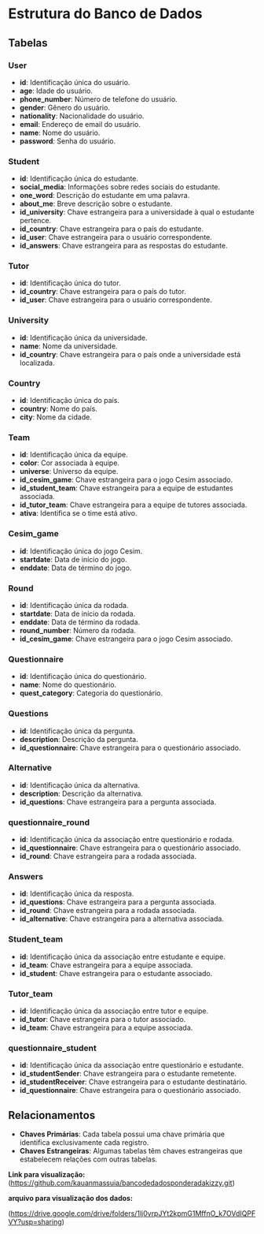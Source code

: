 # Estrutura do Banco de Dados

## Tabelas

### User

- **id**: Identificação única do usuário.
- **age**: Idade do usuário.
- **phone_number**: Número de telefone do usuário.
- **gender**: Gênero do usuário.
- **nationality**: Nacionalidade do usuário.
- **email**: Endereço de email do usuário.
- **name**: Nome do usuário.
- **password**: Senha do usuário.

### Student

- **id**: Identificação única do estudante.
- **social_media**: Informações sobre redes sociais do estudante.
- **one_word**: Descrição do estudante em uma palavra.
- **about_me**: Breve descrição sobre o estudante.
- **id_university**: Chave estrangeira para a universidade à qual o estudante pertence.
- **id_country**: Chave estrangeira para o país do estudante.
- **id_user**: Chave estrangeira para o usuário correspondente.
- **id_answers**: Chave estrangeira para as respostas do estudante.

### Tutor

- **id**: Identificação única do tutor.
- **id_country**: Chave estrangeira para o país do tutor.
- **id_user**: Chave estrangeira para o usuário correspondente.

### University

- **id**: Identificação única da universidade.
- **name**: Nome da universidade.
- **id_country**: Chave estrangeira para o país onde a universidade está localizada.

### Country

- **id**: Identificação única do país.
- **country**: Nome do país.
- **city**: Nome da cidade.

### Team

- **id**: Identificação única da equipe.
- **color**: Cor associada à equipe.
- **universe**: Universo da equipe.
- **id_cesim_game**: Chave estrangeira para o jogo Cesim associado.
- **id_student_team**: Chave estrangeira para a equipe de estudantes associada.
- **id_tutor_team**: Chave estrangeira para a equipe de tutores associada.
- **ativa**: Identifica se o time está ativo.

### Cesim_game

- **id**: Identificação única do jogo Cesim.
- **startdate**: Data de início do jogo.
- **enddate**: Data de término do jogo.

### Round

- **id**: Identificação única da rodada.
- **startdate**: Data de início da rodada.
- **enddate**: Data de término da rodada.
- **round_number**: Número da rodada.
- **id_cesim_game**: Chave estrangeira para o jogo Cesim associado.

### Questionnaire

- **id**: Identificação única do questionário.
- **name**: Nome do questionário.
- **quest_category**: Categoria do questionário.

### Questions

- **id**: Identificação única da pergunta.
- **description**: Descrição da pergunta.
- **id_questionnaire**: Chave estrangeira para o questionário associado.

### Alternative

- **id**: Identificação única da alternativa.
- **description**: Descrição da alternativa.
- **id_questions**: Chave estrangeira para a pergunta associada.

### questionnaire_round

- **id**: Identificação única da associação entre questionário e rodada.
- **id_questionnaire**: Chave estrangeira para o questionário associado.
- **id_round**: Chave estrangeira para a rodada associada.

### Answers

- **id**: Identificação única da resposta.
- **id_questions**: Chave estrangeira para a pergunta associada.
- **id_round**: Chave estrangeira para a rodada associada.
- **id_alternative**: Chave estrangeira para a alternativa associada.

### Student_team

- **id**: Identificação única da associação entre estudante e equipe.
- **id_team**: Chave estrangeira para a equipe associada.
- **id_student**: Chave estrangeira para o estudante associado.

### Tutor_team

- **id**: Identificação única da associação entre tutor e equipe.
- **id_tutor**: Chave estrangeira para o tutor associado.
- **id_team**: Chave estrangeira para a equipe associada.

### questionnaire_student

- **id**: Identificação única da associação entre questionário e estudante.
- **id_studentSender**: Chave estrangeira para o estudante remetente.
- **id_studentReceiver**: Chave estrangeira para o estudante destinatário.
- **id_questionnaire**: Chave estrangeira para o questionário associado.

## Relacionamentos

- **Chaves Primárias**: Cada tabela possui uma chave primária que identifica exclusivamente cada registro.
- **Chaves Estrangeiras**: Algumas tabelas têm chaves estrangeiras que estabelecem relações com outras tabelas.

**Link para visualização:** (https://github.com/kauanmassuia/bancodedadosponderadakizzy.git)

**arquivo para visualização dos dados:**

(https://drive.google.com/drive/folders/1lj0vrpJYt2kpmG1MffnO_k7OVdIQPFVY?usp=sharing)